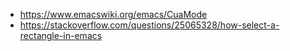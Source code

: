 - https://www.emacswiki.org/emacs/CuaMode
- https://stackoverflow.com/questions/25065328/how-select-a-rectangle-in-emacs